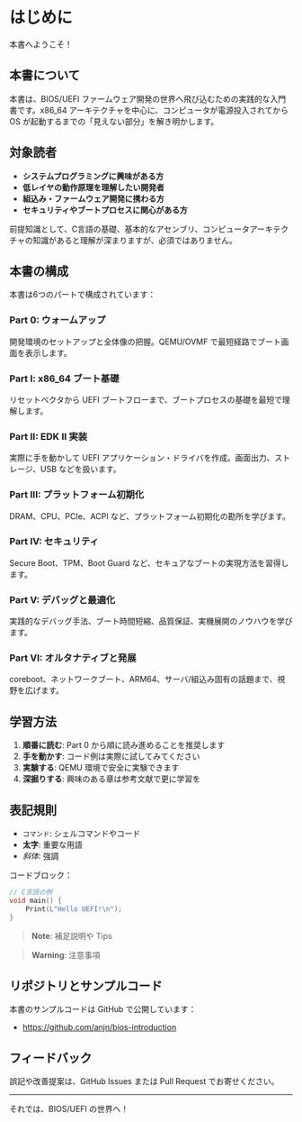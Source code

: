 # はじめに

本書へようこそ！

## 本書について

本書は、BIOS/UEFI ファームウェア開発の世界へ飛び込むための実践的な入門書です。x86_64 アーキテクチャを中心に、コンピュータが電源投入されてから OS が起動するまでの「見えない部分」を解き明かします。

## 対象読者

- **システムプログラミングに興味がある方**
- **低レイヤの動作原理を理解したい開発者**
- **組込み・ファームウェア開発に携わる方**
- **セキュリティやブートプロセスに関心がある方**

前提知識として、C言語の基礎、基本的なアセンブリ、コンピュータアーキテクチャの知識があると理解が深まりますが、必須ではありません。

## 本書の構成

本書は6つのパートで構成されています：

### Part 0: ウォームアップ
開発環境のセットアップと全体像の把握。QEMU/OVMF で最短経路でブート画面を表示します。

### Part I: x86_64 ブート基礎
リセットベクタから UEFI ブートフローまで、ブートプロセスの基礎を最短で理解します。

### Part II: EDK II 実装
実際に手を動かして UEFI アプリケーション・ドライバを作成。画面出力、ストレージ、USB などを扱います。

### Part III: プラットフォーム初期化
DRAM、CPU、PCIe、ACPI など、プラットフォーム初期化の勘所を学びます。

### Part IV: セキュリティ
Secure Boot、TPM、Boot Guard など、セキュアなブートの実現方法を習得します。

### Part V: デバッグと最適化
実践的なデバッグ手法、ブート時間短縮、品質保証、実機展開のノウハウを学びます。

### Part VI: オルタナティブと発展
coreboot、ネットワークブート、ARM64、サーバ/組込み固有の話題まで、視野を広げます。

## 学習方法

1. **順番に読む**: Part 0 から順に読み進めることを推奨します
2. **手を動かす**: コード例は実際に試してみてください
3. **実験する**: QEMU 環境で安全に実験できます
4. **深掘りする**: 興味のある章は参考文献で更に学習を

## 表記規則

- `コマンド`: シェルコマンドやコード
- **太字**: 重要な用語
- *斜体*: 強調

コードブロック：
```c
// C言語の例
void main() {
    Print(L"Hello UEFI!\n");
}
```

> **Note**: 補足説明や Tips

> **Warning**: 注意事項

## リポジトリとサンプルコード

本書のサンプルコードは GitHub で公開しています：
- https://github.com/anjn/bios-introduction

## フィードバック

誤記や改善提案は、GitHub Issues または Pull Request でお寄せください。

---

それでは、BIOS/UEFI の世界へ！
